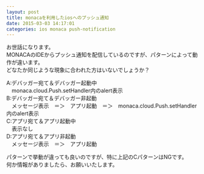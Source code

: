 ```yaml
---
layout: post
title: monacaを利用したiosへのプッシュ通知
date: 2015-03-03 14:17:01
categories: ios monaca push-notification
---
```

<p>お世話になります。<br>
MONACAのIDEからプッシュ通知を配信しているのですが、パターンによって動作が違います。<br>
どなたか同じような現象に合われた方はいないでしょうか？</p>

<p>A:デバッガー宛て＆デバッガー起動中<br>
　monaca.cloud.Push.setHandler内のalert表示<br>
B:デバッガー宛て＆デバッガー非起動<br>
　メッセージ表示　＝＞　アプリ起動　＝＞　monaca.cloud.Push.setHandler内のalert表示<br>
C:アプリ宛て＆アプリ起動中<br>
　表示なし<br>
D:アプリ宛て＆アプリ非起動<br>
　メッセージ表示　＝＞　アプリ起動</p>

<p>パターンで挙動が違っても良いのですが、特に上記のCパターンはNGです。<br>
何か情報がありましたら、お願いいたします。</p>
